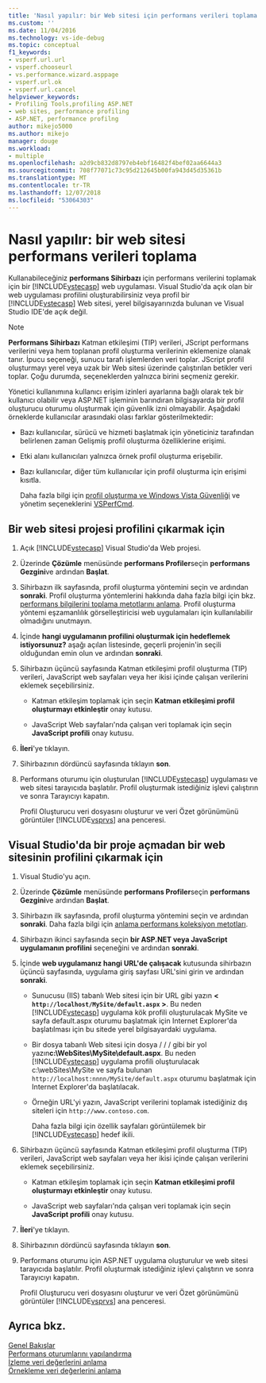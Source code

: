 ```yaml
---
title: 'Nasıl yapılır: bir Web sitesi için performans verileri toplama | Microsoft Docs'
ms.custom: ''
ms.date: 11/04/2016
ms.technology: vs-ide-debug
ms.topic: conceptual
f1_keywords:
- vsperf.url.url
- vsperf.chooseurl
- vs.performance.wizard.asppage
- vsperf.url.ok
- vsperf.url.cancel
helpviewer_keywords:
- Profiling Tools,profiling ASP.NET
- web sites, performance profiling
- ASP.NET, performance profilng
author: mikejo5000
ms.author: mikejo
manager: douge
ms.workload:
- multiple
ms.openlocfilehash: a2d9cb832d8797eb4ebf16482f4bef02aa6644a3
ms.sourcegitcommit: 708f77071c73c95d212645b00fa943d45d35361b
ms.translationtype: MT
ms.contentlocale: tr-TR
ms.lasthandoff: 12/07/2018
ms.locfileid: "53064303"
---
```

# <a name="how-to-collect-performance-data-for-a-web-site"></a>Nasıl yapılır: bir web sitesi performans verileri toplama

Kullanabileceğiniz **performans Sihirbazı** için performans verilerini toplamak için bir [!INCLUDE[vstecasp](../code-quality/includes/vstecasp_md.md)] web uygulaması. Visual Studio'da açık olan bir web uygulaması profilini oluşturabilirsiniz veya profil bir [!INCLUDE[vstecasp](../code-quality/includes/vstecasp_md.md)] Web sitesi, yerel bilgisayarınızda bulunan ve Visual Studio IDE'de açık değil.

> [!NOTE]
> **Performans Sihirbazı** Katman etkileşimi (TIP) verileri, JScript performans verilerini veya hem toplanan profil oluşturma verilerinin eklemenize olanak tanır. İpucu seçeneği, sunucu tarafı işlemlerden veri toplar. JScript profil oluşturmayı yerel veya uzak bir Web sitesi üzerinde çalıştırılan betikler veri toplar. Çoğu durumda, seçeneklerden yalnızca birini seçmeniz gerekir.

 Yönetici kullanımına kullanıcı erişim izinleri ayarlarına bağlı olarak tek bir kullanıcı olabilir veya ASP.NET işleminin barındıran bilgisayarda bir profil oluşturucu oturumu oluşturmak için güvenlik izni olmayabilir. Aşağıdaki örneklerde kullanıcılar arasındaki olası farklar gösterilmektedir:

- Bazı kullanıcılar, sürücü ve hizmeti başlatmak için yöneticiniz tarafından belirlenen zaman Gelişmiş profil oluşturma özelliklerine erişimi.

- Etki alanı kullanıcıları yalnızca örnek profil oluşturma erişebilir.

- Bazı kullanıcılar, diğer tüm kullanıcılar için profil oluşturma için erişimi kısıtla.

  Daha fazla bilgi için [profil oluşturma ve Windows Vista Güvenliği](../profiling/profiling-and-windows-vista-security.md) ve yönetim seçeneklerini [VSPerfCmd](../profiling/vsperfcmd.md).

## <a name="to-profile-a-web-site-project"></a>Bir web sitesi projesi profilini çıkarmak için

1. Açık [!INCLUDE[vstecasp](../code-quality/includes/vstecasp_md.md)] Visual Studio'da Web projesi.

2. Üzerinde **Çözümle** menüsünde **performans Profiler**seçin **performans Gezgini**ve ardından **Başlat**.

3. Sihirbazın ilk sayfasında, profil oluşturma yöntemini seçin ve ardından **sonraki**. Profil oluşturma yöntemlerini hakkında daha fazla bilgi için bkz. [performans bilgilerini toplama metotlarını anlama](../profiling/understanding-performance-collection-methods.md). Profil oluşturma yöntemi eşzamanlılık görselleştiricisi web uygulamaları için kullanılabilir olmadığını unutmayın.

4. İçinde **hangi uygulamanın profilini oluşturmak için hedeflemek istiyorsunuz?** aşağı açılan listesinde, geçerli projenin'in seçili olduğundan emin olun ve ardından **sonraki**.

5. Sihirbazın üçüncü sayfasında Katman etkileşimi profil oluşturma (TIP) verileri, JavaScript web sayfaları veya her ikisi içinde çalışan verilerini eklemek seçebilirsiniz.

    - Katman etkileşim toplamak için seçin **Katman etkileşimi profil oluşturmayı etkinleştir** onay kutusu.

    - JavaScript Web sayfaları'nda çalışan veri toplamak için seçin **JavaScript profili** onay kutusu.

6. **İleri**'ye tıklayın.

7. Sihirbazının dördüncü sayfasında tıklayın **son**.

8. Performans oturumu için oluşturulan [!INCLUDE[vstecasp](../code-quality/includes/vstecasp_md.md)] uygulaması ve web sitesi tarayıcıda başlatılır. Profil oluşturmak istediğiniz işlevi çalıştırın ve sonra Tarayıcıyı kapatın.

     Profil Oluşturucu veri dosyasını oluşturur ve veri Özet görünümünü görüntüler [!INCLUDE[vsprvs](../code-quality/includes/vsprvs_md.md)] ana penceresi.

## <a name="to-profile-a-web-site-without-opening-a-project-in-visual-studio"></a>Visual Studio'da bir proje açmadan bir web sitesinin profilini çıkarmak için

1. Visual Studio'yu açın.

2. Üzerinde **Çözümle** menüsünde **performans Profiler**seçin **performans Gezgini**ve ardından **Başlat**.

3. Sihirbazın ilk sayfasında, profil oluşturma yöntemini seçin ve ardından **sonraki**. Daha fazla bilgi için [anlama performans koleksiyon metotları](../profiling/understanding-performance-collection-methods.md).

4. Sihirbazın ikinci sayfasında seçin **bir ASP.NET veya JavaScript uygulamanın profilini** seçeneğini ve ardından **sonraki**.

5. İçinde **web uygulamanız hangi URL'de çalışacak** kutusunda sihirbazın üçüncü sayfasında, uygulama giriş sayfası URL'sini girin ve ardından **sonraki**.

   - Sunucusu (IIS) tabanlı Web sitesi için bir URL gibi yazın **< `http://localhost/MySite/default.aspx` >**. Bu neden [!INCLUDE[vstecasp](../code-quality/includes/vstecasp_md.md)] uygulama kök profili oluşturulacak MySite ve sayfa default.aspx oturumu başlatmak için Internet Explorer'da başlatılması için bu sitede yerel bilgisayardaki uygulama.

   - Bir dosya tabanlı Web sitesi için dosya / / / gibi bir yol yazın**c:\WebSites\MySite\default.aspx**. Bu neden [!INCLUDE[vstecasp](../code-quality/includes/vstecasp_md.md)] uygulama profili oluşturulacak c:\webSites\MySite ve sayfa bulunan `http://localhost:nnnn/MySite/default.aspx` oturumu başlatmak için Internet Explorer'da başlatılacak.

   - Örneğin URL'yi yazın, JavaScript verilerini toplamak istediğiniz dış siteleri için `http://www.contoso.com`.

     Daha fazla bilgi için özellik sayfaları görüntülemek bir [!INCLUDE[vstecasp](../code-quality/includes/vstecasp_md.md)] hedef ikili.

6. Sihirbazın üçüncü sayfasında Katman etkileşimi profil oluşturma (TIP) verileri, JavaScript web sayfaları veya her ikisi içinde çalışan verilerini eklemek seçebilirsiniz.

    - Katman etkileşim toplamak için seçin **Katman etkileşimi profil oluşturmayı etkinleştir** onay kutusu.

    - JavaScript web sayfaları'nda çalışan veri toplamak için seçin **JavaScript profili** onay kutusu.

7. **İleri**'ye tıklayın.

8. Sihirbazının dördüncü sayfasında tıklayın **son**.

9. Performans oturumu için ASP.NET uygulama oluşturulur ve web sitesi tarayıcıda başlatılır. Profil oluşturmak istediğiniz işlevi çalıştırın ve sonra Tarayıcıyı kapatın.

     Profil Oluşturucu veri dosyasını oluşturur ve veri Özet görünümünü görüntüler [!INCLUDE[vsprvs](../code-quality/includes/vsprvs_md.md)] ana penceresi.

## <a name="see-also"></a>Ayrıca bkz.

[Genel Bakışlar](../profiling/overviews-performance-tools.md)  
[Performans oturumlarını yapılandırma](../profiling/configuring-performance-sessions.md)  
[İzleme veri değerlerini anlama](../profiling/understanding-instrumentation-data-values.md)  
[Örnekleme veri değerlerini anlama](../profiling/understanding-sampling-data-values.md)
